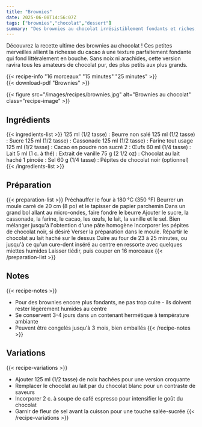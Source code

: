 ```yaml
---
title: "Brownies"
date: 2025-06-08T14:56:07Z
tags: ["brownies","chocolat","dessert"]
summary: "Des brownies au chocolat irrésistiblement fondants et riches, parfaits pour satisfaire toutes les envies de chocolat. Une recette simple qui garantit des résultats gourmands à chaque fois !"
---
```


Découvrez la recette ultime des brownies au chocolat ! Ces petites merveilles allient la richesse du cacao à une texture parfaitement fondante qui fond littéralement en bouche. Sans noix ni arachides, cette version ravira tous les amateurs de chocolat pur, des plus petits aux plus grands.

<!--more-->

<div class="recipe-meta">
  <div class="recipe-info-container">
    {{< recipe-info "16 morceaux" "15 minutes" "25 minutes" >}}
  </div>
  <div class="recipe-actions">
    {{< download-pdf "Brownies" >}}
  </div>
</div>

{{< figure src="/images/recipes/brownies.jpg" alt="Brownies au chocolat" class="recipe-image" >}}

## Ingrédients

{{< ingredients-list >}}
125 ml (1/2 tasse) : Beurre non salé
125 ml (1/2 tasse) : Sucre
125 ml (1/2 tasse) : Cassonade
125 ml (1/2 tasse) : Farine tout usage
125 ml (1/2 tasse) : Cacao en poudre non sucré
2 : Œufs
60 ml (1/4 tasse) : Lait
5 ml (1 c. à thé) : Extrait de vanille
75 g (2 1/2 oz) : Chocolat au lait haché
1 pincée : Sel
60 g (1/4 tasse) : Pépites de chocolat noir (optionnel)
{{< /ingredients-list >}}

## Préparation

{{< preparation-list >}}
Préchauffer le four à 180 °C (350 °F)
Beurrer un moule carré de 20 cm (8 po) et le tapisser de papier parchemin
Dans un grand bol allant au micro-ondes, faire fondre le beurre
Ajouter le sucre, la cassonade, la farine, le cacao, les œufs, le lait, la vanille et le sel. Bien mélanger jusqu'à l'obtention d'une pâte homogène
Incorporer les pépites de chocolat noir, si désiré
Verser la préparation dans le moule. Répartir le chocolat au lait haché sur le dessus
Cuire au four de 23 à 25 minutes, ou jusqu'à ce qu'un cure-dent inséré au centre en ressorte avec quelques miettes humides
Laisser tiédir, puis couper en 16 morceaux
{{< /preparation-list >}}

## Notes

{{< recipe-notes >}}
- Pour des brownies encore plus fondants, ne pas trop cuire - ils doivent rester légèrement humides au centre
- Se conservent 3-4 jours dans un contenant hermétique à température ambiante
- Peuvent être congelés jusqu'à 3 mois, bien emballés
{{< /recipe-notes >}}

## Variations

{{< recipe-variations >}}
- Ajouter 125 ml (1/2 tasse) de noix hachées pour une version croquante
- Remplacer le chocolat au lait par du chocolat blanc pour un contraste de saveurs
- Incorporer 2 c. à soupe de café espresso pour intensifier le goût du chocolat
- Garnir de fleur de sel avant la cuisson pour une touche salée-sucrée
{{< /recipe-variations >}}